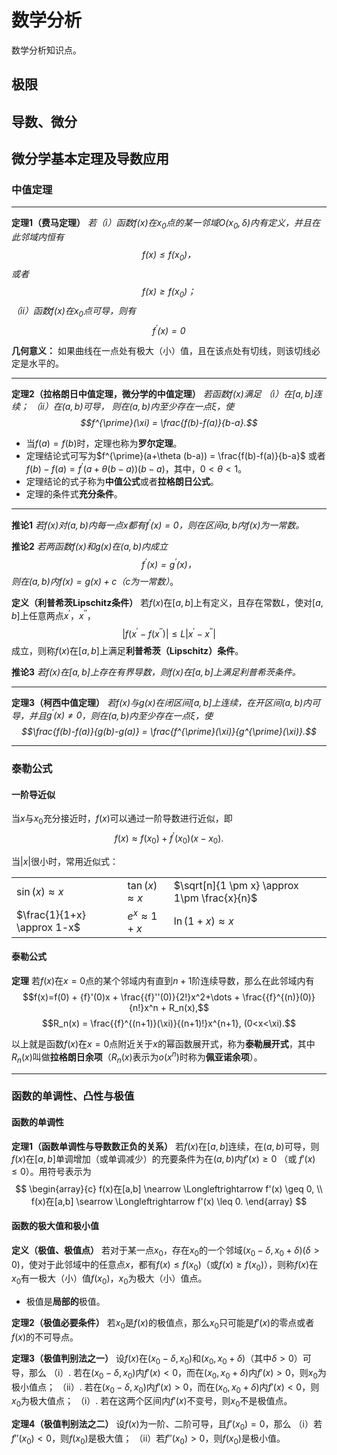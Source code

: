 # 数学分析


数学分析知识点。
<!--more-->

## 极限

## 导数、微分

## 微分学基本定理及导数应用

### 中值定理

---
**定理1（费马定理）**
 *若（i）函数$f(x)$在$x_0$点的某一邻域$O(x_0,\delta)$内有定义，并且在此邻域内恒有*
 *$$f(x) \leq f(x_0)，$$*
 *或者 $$f(x) \geq f(x_0)；$$*
 *（ii）函数$f(x)$在$x_0$点可导，则有*
 *$$f^{\prime}(x)=0$$*

**几何意义：** 如果曲线在一点处有极大（小）值，且在该点处有切线，则该切线必定是水平的。

---
**定理2（拉格朗日中值定理，微分学的中值定理）**
 *若函数$f(x)$满足*
 *（i）在$[a,b]$连续；*
 *（ii）在$(a,b)$可导，*
 *则在$(a,b)$内至少存在一点$\xi$，使*
 *$$f^{\prime}(\xi) = \frac{f(b)-f(a)}{b-a}.$$*

  - 当$f(a)=f(b)$时，定理也称为**罗尔定理**。
  - 定理结论式可写为$f^{\prime}(a+\theta (b-a)) = \frac{f(b)-f(a)}{b-a}$ 或者$f(b)-f(a) = f^{\prime}(a+\theta (b-a)) (b-a)$，其中，$0<\theta<1$。
  - 定理结论的式子称为**中值公式**或者**拉格朗日公式**。
  - 定理的条件式**充分条件**。

---
**推论1**
*若$f(x)$对$(a,b)$内每一点$x$都有$f^{\prime}(x)=0$，则在区间$a,b$内$f(x)$为一常数。*

**推论2**
*若两函数$f(x)$和$g(x)$在$(a,b)$内成立*
*$$f^{\prime}(x) = g^{\prime}(x)，$$*
*则在$(a,b)$内$f(x)=g(x)+c$（$c$为一常数）*。

**定义（利普希茨Lipschitz条件）**
 若$f(x)$在$[a,b]$上有定义，且存在常数$L$，使对$[a,b]$上任意两点$x^{\prime}$，$x^{\prime\prime}$，
 $$|f(x^{\prime}-f(x^{\prime\prime})| \leq L|x^{\prime}-x^{\prime\prime}|$$
 成立，则称$f(x)$在$[a,b]$上满足**利普希茨（Lipschitz）条件**。

 **推论3**
 *若$f(x)$在$[a,b]$上存在有界导数，则$f(x)$在$[a,b]$上满足利普希茨条件。*

 ---
 **定理3（柯西中值定理）**
 *若$f(x)$与$g(x)$在闭区间$[a,b]$上连续，在开区间$(a,b)$内可导，并且$g^{\prime}(x) \neq 0$，则在$(a,b)$内至少存在一点$\xi$，使*
 *$$\frac{f(b)-f(a)}{g(b)-g(a)} = \frac{f^{\prime}(\xi)}{g^{\prime}(\xi)}.$$*

---
### 泰勒公式

#### 一阶导近似

当$x$与$x_0$充分接近时，$f(x)$可以通过一阶导数进行近似，即
$$f(x) \approx f(x_0) + f^{\prime}(x_0)(x-x_0).$$

当$|x|$很小时，常用近似式：

||||
|-|-|-|
| $\sin(x) \approx x$ | $\tan(x) \approx x$ | $\sqrt[n]{1 \pm x} \approx 1\pm \frac{x}{n}$ |
| $\frac{1}{1+x} \approx 1-x$ | $e^x \approx 1+x$ | $\ln (1+x) \approx x$ |

#### 泰勒公式

**定理**
若$f(x)$在$x=0$点的某个邻域内有直到$n+1$阶连续导数，那么在此邻域内有
$$f(x)=f(0) + {f}'(0)x + \frac{{f}''(0)}{2!}x^2+\dots + \frac{{f}^{(n)}(0)}{n!}x^n + R_n(x),$$
$$R_n(x) = \frac{{f}^{(n+1)}(\xi)}{(n+1)!}x^{n+1}, (0<x<\xi).$$

以上就是函数$f(x)$在$x=0$点附近关于$x$的幂函数展开式，称为**泰勒展开式**，其中$R_n(x)$叫做**拉格朗日余项**（$R_n(x)$表示为$o(x^n)$时称为**佩亚诺余项**）。

---
### 函数的单调性、凸性与极值

#### 函数的单调性

**定理1（函数单调性与导数数正负的关系）**
若$f(x)$在$[a,b]$连续，在$(a,b)$可导，则$f(x)$在$[a,b]$单调增加（或单调减少）的充要条件为在$(a,b)$内$f'(x) \geq 0$ （或 $f'(x) \leq 0$）。用符号表示为
$$
\begin{array}{c}
f(x)在[a,b] \nearrow \Longleftrightarrow f'(x) \geq 0, \\
f(x)在[a,b] \searrow \Longleftrightarrow f'(x) \leq 0.
\end{array}
$$

#### 函数的极大值和极小值

**定义（极值、极值点）**
若对于某一点$x_0$，存在$x_0$的一个邻域$(x_0-\delta, x_0+\delta)(\delta>0)$，使对于此邻域中的任意点$x$，都有$f(x) \leq f(x_0)$（或$f(x) \geq f(x_0)$），则称$f(x)$在$x_0$有一极大（小）值$f(x_0)$，$x_0$为极大（小）值点。

- 极值是**局部的**极值。

**定理2（极值必要条件）**
若$x_0$是$f(x)$的极值点，那么$x_0$只可能是$f'(x)$的零点或者$f(x)$的不可导点。

**定理3（极值判别法之一）**
设$f(x)$在$(x_0-\delta,x_0)$和$(x_0,x_0+\delta)$（其中$\delta>0$）可导，那么
（i）. 若在$(x_0-\delta,x_0)$内$f'(x)<0$，而在$(x_0,x_0+\delta)$内$f'(x)>0$，则$x_0$为极小值点；
（ii）. 若在$(x_0-\delta,x_0)$内$f'(x)>0$，而在$(x_0,x_0+\delta)$内$f'(x)<0$，则$x_0$为极大值点；
（i）. 若在这两个区间内$f'(x)$不变号，则$x_0$不是极值点。

**定理4（极值判别法之二）**
设$f(x)$为一阶、二阶可导，且$f'(x_0)=0$，那么
（i）若$f''(x_0)<0$，则$f(x_0)$是极大值；
（ii）若$f''(x_0)>0$，则$f(x_0)$是极小值。
